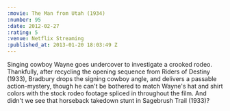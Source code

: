 ```yaml
--- 
:movie: The Man from Utah (1934)
:number: 95
:date: 2012-02-27
:rating: 5
:venue: Netflix Streaming
:published_at: 2013-01-20 18:03:49 Z
---
```

Singing cowboy Wayne goes undercover to investigate a crooked rodeo. Thankfully, after recycling the opening sequence from  Riders of Destiny (1933), Bradbury drops the signing cowboy angle, and delivers a passable action-mystery, though he can't be bothered to match Wayne's hat and shirt colors with the stock rodeo footage spliced in throughout the film. And didn't we see that horseback takedown stunt in Sagebrush Trail (1933)?
